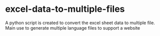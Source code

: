 # excel-data-to-multiple-files
A python script is created to convert the excel sheet data to multiple file. Main use to generate multiple language files to support a website
